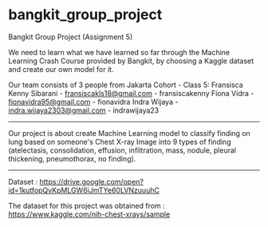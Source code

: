# bangkit_group_project
Bangkit Group Project (Assignment 5)

We need to learn what we have learned so far through the Machine Learning Crash Course provided by Bangkit,
by choosing a Kaggle dataset and create our own model for it.

Our team consists of 3 people from Jakarta Cohort - Class 5:
Fransisca Kenny Sibarani - fransiscakls18@gmail.com - fransiscakenny
Fiona Vidra - fionavidra95@gmail.com - fionavidra
Indra Wijaya - indra.wijaya2303@gmail.com - indrawijaya23

________

Our project is about create Machine Learning model to classify finding on lung based on someone's Chest X-ray Image 
into 9 types of finding (atelectasis, consolidation, effusion, infiltration, mass, nodule, pleural thickening, pneumothorax, no finding).
________

Dataset : https://drive.google.com/open?id=1kutfopQvKpMLGW6iJmTYe60LVNzuuuhC

The dataset for this project was obtained from : https://www.kaggle.com/nih-chest-xrays/sample

